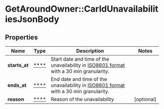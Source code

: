 # GetAroundOwner::CarIdUnavailabilitiesJsonBody

## Properties
Name | Type | Description | Notes
------------ | ------------- | ------------- | -------------
**starts_at** | [****](.md) | Start date and time of the unavailability in [ISO8601 format](https://www.iso.org/iso-8601-date-and-time-format.html) with a 30 min granularity. | 
**ends_at** | [****](.md) | End date and time of the unavailability in [ISO8601 format](https://www.iso.org/iso-8601-date-and-time-format.html) with a 30 min granularity. | 
**reason** | [****](.md) | Reason of the unavailability | [optional] 

